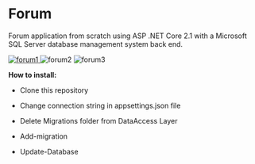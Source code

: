 # Forum
Forum application from scratch using ASP .NET Core 2.1 with a Microsoft SQL Server database management system back end.

[
![forum1](https://user-images.githubusercontent.com/38158666/67304609-60846e00-f4f4-11e9-81eb-8e111a224651.png)
](url)
![forum2](https://user-images.githubusercontent.com/38158666/67305138-2e274080-f4f5-11e9-98e6-a162557ca0cd.png)
![forum3](https://user-images.githubusercontent.com/38158666/67308482-7432d300-f4fa-11e9-8da2-11a57e12160e.png)

**How to install:**

- Clone this repository

- Change connection string in appsettings.json file

- Delete Migrations folder from DataAccess Layer

- Add-migration

- Update-Database
